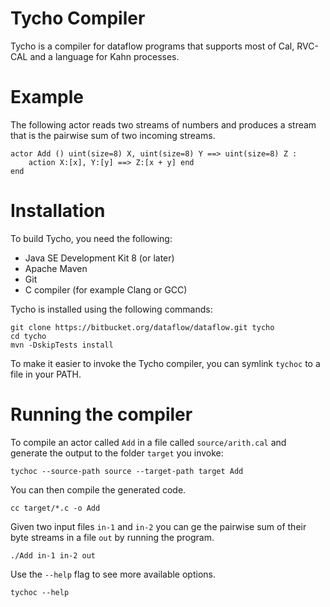 # Tycho Compiler
Tycho is a compiler for dataflow programs that supports most of Cal, RVC-CAL and a language for Kahn processes.

# Example
The following actor reads two streams of numbers and produces a stream that is the pairwise sum of two incoming streams.
```
actor Add () uint(size=8) X, uint(size=8) Y ==> uint(size=8) Z :
    action X:[x], Y:[y] ==> Z:[x + y] end
end
```

# Installation
To build Tycho, you need the following:

* Java SE Development Kit 8 (or later)
* Apache Maven
* Git
* C compiler (for example Clang or GCC)

Tycho is installed using the following commands:
```
git clone https://bitbucket.org/dataflow/dataflow.git tycho
cd tycho
mvn -DskipTests install
```

To make it easier to invoke the Tycho compiler, you can symlink `tychoc` to a file in your PATH.

# Running the compiler
To compile an actor called `Add` in a file called `source/arith.cal` and generate the output to the folder `target` you invoke:
```
tychoc --source-path source --target-path target Add
```
You can then compile the generated code.
```
cc target/*.c -o Add
```
Given two input files `in-1` and `in-2` you can ge the pairwise sum of their byte streams in a file `out` by running the program.
```
./Add in-1 in-2 out
```
Use the `--help` flag to see more available options.
```
tychoc --help
```
